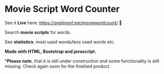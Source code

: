 # Movie Script Word Counter

See it **Live** here: https://onelineof.me/moviewordcount/ :movie_camera:

Search **movie scripts** for words. 

See **statistics**: most used words/less used words etc.

**Made with HTML, Bootstrap and javascript.**

***Please note**, that it is still under construction and some functionality is still missing. Check again soon for the finished product.
